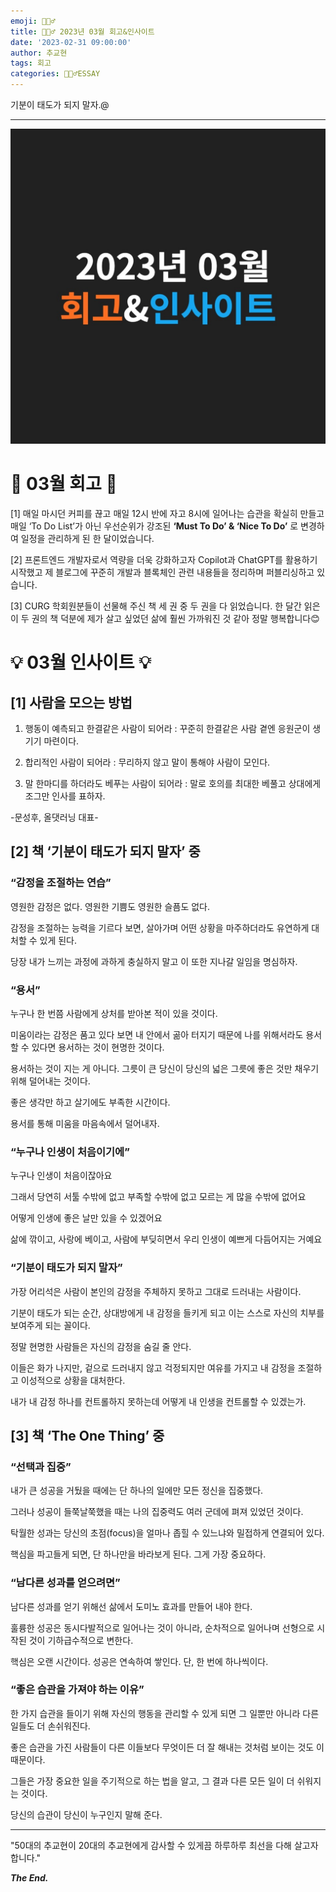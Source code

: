```yaml
---
emoji: 🙇🏻‍♂️
title: 🙇🏻‍♂️ 2023년 03월 회고&인사이트
date: '2023-02-31 09:00:00'
author: 추교현
tags: 회고
categories: 🙇🏻‍♂️ESSAY
---
```


기분이 태도가 되지 말자.@

---

![23.03.jpg](23.03.jpg)

# 🔎 03월 회고 🔎

[1] 매일 마시던 커피를 끊고 매일 12시 반에 자고 8시에 일어나는 습관을 확실히 만들고 매일 ‘To Do List’가 아닌 우선순위가 강조된 **‘Must To Do’ & ‘Nice To Do’** 로 변경하여 일정을 관리하게 된 한 달이었습니다.

[2] 프론트엔드 개발자로서 역량을 더욱 강화하고자 Copilot과 ChatGPT를 활용하기 시작했고 제 블로그에 꾸준히 개발과 블록체인 관련 내용들을 정리하며 퍼블리싱하고 있습니다.

[3] CURG 학회원분들이 선물해 주신 책 세 권 중 두 권을 다 읽었습니다. 한 달간 읽은 이 두 권의 책 덕분에 제가 살고 싶었던 삶에 훨씬 가까워진 것 같아 정말 행복합니다😊

# 💡 03월 인사이트 💡

## [1] 사람을 모으는 방법

1. 행동이 예측되고 한결같은 사람이 되어라
   : 꾸준히 한결같은 사람 곁엔 응원군이 생기기 마련이다.

2. 합리적인 사람이 되어라
   : 무리하지 않고 말이 통해야 사람이 모인다.

3. 말 한마디를 하더라도 베푸는 사람이 되어라
   : 말로 호의를 최대한 베풀고 상대에게 조그만 인사를 표하자.

-문성후, 올댓러닝 대표-

## [2] 책 ‘기분이 태도가 되지 말자’ 중

### “감정을 조절하는 연습”

영원한 감정은 없다. 영원한 기쁨도 영원한 슬픔도 없다.

감정을 조절하는 능력을 기르다 보면, 살아가며 어떤 상황을 마주하더라도 유연하게 대처할 수 있게 된다.

당장 내가 느끼는 과정에 과하게 충실하지 말고 이 또한 지나갈 일임을 명심하자.

### “용서”

누구나 한 번쯤 사람에게 상처를 받아본 적이 있을 것이다.

미움이라는 감정은 품고 있다 보면 내 안에서 곪아 터지기 때문에 나를 위해서라도 용서할 수 있다면 용서하는 것이 현명한 것이다.

용서하는 것이 지는 게 아니다. 그릇이 큰 당신이 당신의 넓은 그릇에 좋은 것만 채우기 위해 덜어내는 것이다.

좋은 생각만 하고 살기에도 부족한 시간이다.

용서를 통해 미움을 마음속에서 덜어내자.

### “누구나 인생이 처음이기에”

누구나 인생이 처음이잖아요

그래서 당연히 서툴 수밖에 없고 부족할 수밖에 없고 모르는 게 많을 수밖에 없어요

어떻게 인생에 좋은 날만 있을 수 있겠어요

삶에 깎이고, 사랑에 베이고, 사람에 부딪히면서 우리 인생이 예쁘게 다듬어지는 거예요

### “기분이 태도가 되지 말자”

가장 어리석은 사람이 본인의 감정을 주체하지 못하고 그대로 드러내는 사람이다.

기분이 태도가 되는 순간, 상대방에게 내 감정을 들키게 되고 이는 스스로 자신의 치부를 보여주게 되는 꼴이다.

정말 현명한 사람들은 자신의 감정을 숨길 줄 안다.

이들은 화가 나지만, 겉으로 드러내지 않고 걱정되지만 여유를 가지고 내 감정을 조절하고 이성적으로 상황을 대처한다.

내가 내 감정 하나를 컨트롤하지 못하는데 어떻게 내 인생을 컨트롤할 수 있겠는가.

## [3] 책 ‘The One Thing’ 중

### “선택과 집중”

내가 큰 성공을 거뒀을 때에는 단 하나의 일에만 모든 정신을 집중했다.

그러나 성공이 들쭉날쭉했을 때는 나의 집중력도 여러 군데에 펴져 있었던 것이다.

탁월한 성과는 당신의 초점(focus)을 얼마나 좁힐 수 있느냐와 밀접하게 연결되어 있다.

핵심을 파고들게 되면, 단 하나만을 바라보게 된다. 그게 가장 중요하다.

### “남다른 성과를 얻으려면”

남다른 성과를 얻기 위해선 삶에서 도미노 효과를 만들어 내야 한다.

훌륭한 성공은 동시다발적으로 일어나는 것이 아니라, 순차적으로 일어나며 선형으로 시작된 것이
기하급수적으로 변한다.

핵심은 오랜 시간이다. 성공은 연속하여 쌓인다. 단, 한 번에 하나씩이다.

### “좋은 습관을 가져야 하는 이유”

한 가지 습관을 들이기 위해 자신의 행동을 관리할 수 있게 되면 그 일뿐만 아니라 다른 일들도 더 손쉬워진다.

좋은 습관을 가진 사람들이 다른 이들보다 무엇이든 더 잘 해내는 것처럼 보이는 것도 이 때문이다.

그들은 가장 중요한 일을 주기적으로 하는 법을 알고, 그 결과 다른 모든 일이 더 쉬워지는 것이다.

당신의 습관이 당신이 누구인지 말해 준다.

---

"50대의 추교현이 20대의 추교현에게 감사할 수 있게끔 하루하루 최선을 다해 살고자 합니다."

**_The End._**
